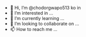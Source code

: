 - 👋 Hi, I’m @chodorgwapo513 ko in
- 👀 I’m interested in ...
- 🌱 I’m currently learning ...
- 💞️ I’m looking to collaborate on ...
- 📫 How to reach me ...

<!---
chodorgwapo513/chodorgwapo513 is a ✨ special ✨ repository because its `README.md` (this file) appears on your GitHub profile.
You can click the Preview link to take a look at your changes.
--->
